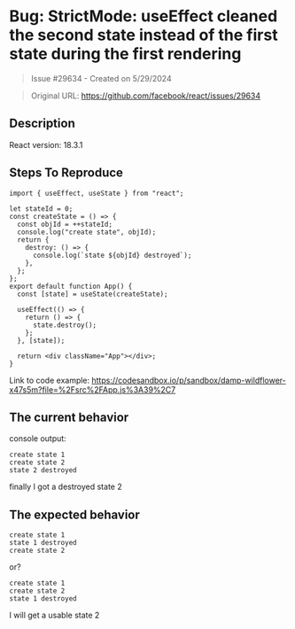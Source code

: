 # Bug: StrictMode: useEffect cleaned the second state instead of the first state during the first rendering

> Issue #29634 - Created on 5/29/2024

> Original URL: https://github.com/facebook/react/issues/29634

## Description

<!--
  Please provide a clear and concise description of what the bug is. Include
  screenshots if needed. Please test using the latest version of the relevant
  React packages to make sure your issue has not already been fixed.
-->

React version: 18.3.1

## Steps To Reproduce
```tsx
import { useEffect, useState } from "react";

let stateId = 0;
const createState = () => {
  const objId = ++stateId;
  console.log("create state", objId);
  return {
    destroy: () => {
      console.log(`state ${objId} destroyed`);
    },
  };
};
export default function App() {
  const [state] = useState(createState);

  useEffect(() => {
    return () => {
      state.destroy();
    };
  }, [state]);

  return <div className="App"></div>;
}

```

<!--
  Your bug will get fixed much faster if we can run your code and it doesn't
  have dependencies other than React. Issues without reproduction steps or
  code examples may be immediately closed as not actionable.
-->

Link to code example: https://codesandbox.io/p/sandbox/damp-wildflower-x47s5m?file=%2Fsrc%2FApp.js%3A39%2C7

<!--
  Please provide a CodeSandbox (https://codesandbox.io/s/new), a link to a
  repository on GitHub, or provide a minimal code example that reproduces the
  problem. You may provide a screenshot of the application if you think it is
  relevant to your bug report. Here are some tips for providing a minimal
  example: https://stackoverflow.com/help/mcve.
-->

## The current behavior
console output:
```
create state 1
create state 2
state 2 destroyed
```
finally I got a destroyed state 2

## The expected behavior
```
create state 1
state 1 destroyed
create state 2
```
or?
```
create state 1
create state 2
state 1 destroyed
```
I will get a usable state 2
